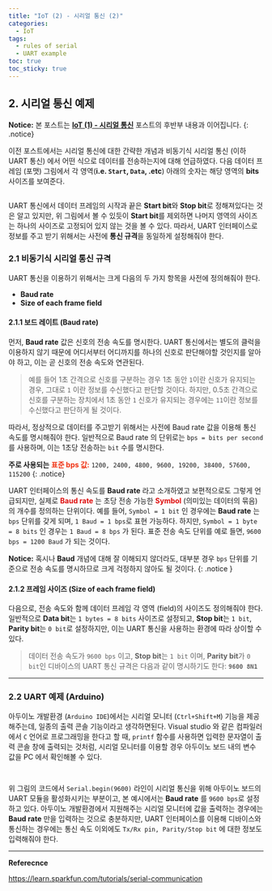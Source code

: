```yaml
---
title: "IoT (2) - 시리얼 통신 (2)"
categories:
  - IoT
tags:
  - rules of serial
  - UART example
toc: true
toc_sticky: true
---
```


## 2. 시리얼 통신 예제

**Notice:** 본 포스트는 **[IoT (1) - 시리얼 통신](https://enidanny.github.io/iot/serial-uart/)** 포스트의 후반부 내용과 이어집니다.
{: .notice}

이전 포스트에서는 시리얼 통신에 대한 간략한 개념과 비동기식 시리얼 통신 (이하 UART 통신) 에서 어떤 식으로 데이터를 전송하는지에 대해 언급하였다. 다음 데이터 프레임 (포맷) 그림에서 각 영역(**i.e. `Start`, `Data`, .etc**) 아래의 숫자는 해당 영역의 **bits** 사이즈를 보여준다.

<figure style="width: 100%">
  <img src="{{ site.url }}{{ site.baseurl }}/assets/images/serial-uart-fig-3.png" alt="">
</figure>

UART 통신에서 데이터 프레임의 시작과 끝은 **Start bit**와 **Stop bit**로 정해져있다는 것은 알고 있지만, 위 그림에서 볼 수 있듯이 **Start bit**를 제외하면 나머지 영역의 사이즈는 하나의 사이즈로 고정되어 있지 않는 것을 볼 수 있다. 따라서, UART 인터페이스로 정보를 주고 받기 위해서는 사전에 **통신 규격**을 동일하게 설정해줘야 한다.

### 2.1 비동기식 시리얼 통신 규격

UART 통신을 이용하기 위해서는 크게 다음의 두 가지 항목을 사전에 정의해줘야 한다.

* **Baud rate**
* **Size of each frame field**

#### 2.1.1 보드 레이트 (Baud rate)

먼저, **Baud rate** 값은 신호의 전송 속도를 명시한다. UART 통신에서는 별도의 클럭을 이용하지 않기 때문에 어디서부터 어디까지를 하나의 신호로 판단해야할 것인지를 알아야 하고, 이는 곧 신호의 전송 속도와 연관된다. 

>예를 들어 1초 간격으로 신호를 구분하는 경우 1초 동안 `1`이란 신호가 유지되는 경우, 그대로 `1` 이란 정보를 수신했다고 판단할 것이다. 하지만, 0.5초 간격으로 신호를 구분하는 장치에서 1초 동안 `1` 신호가 유지되는 경우에는 `11`이란 정보를 수신했다고 판단하게 될 것이다.

따라서, 정상적으로 데이터를 주고받기 위해서는 사전에 Baud rate 값을 이용해 통신 속도를 명시해줘야 한다. 일반적으로 Baud rate 의 단위로는 `bps = bits per second`를 사용하며, 이는 1초당 전송하는 `bit` 수를 명시한다.

**주로 사용되는** <span style="color:#EF2F0F"><b>표준 bps 값:</b></span> `1200, 2400, 4800, 9600, 19200, 38400, 57600, 115200`
{: .notice}

UART 인터페이스의 통신 속도를 **Baud rate** 라고 소개하였고 보편적으로도 그렇게 언급되지만, 실제로 <span style="color:#DF0F0F"><b>Baud rate</b></span> 는 초당 전송 가능한 <span style="color:#DF0F0F"><b>Symbol</b></span> (의미있는 데이터의 묶음)의 개수를 정의하는 단위이다. 예를 들어, `Symbol = 1 bit` 인 경우에는 **Baud rate** 는 `bps` 단위를 갖게 되며, `1 Baud = 1 bps`로 표현 가능하다. 하지만, `Symbol = 1 byte = 8 bits` 인 경우는 `1 Baud = 8 bps` 가 된다. 표준 전송 속도 단위를 예로 들면, `9600 bps = 1200 Baud` 가 되는 것이다.

**Notice:** 혹시나 **Baud** 개념에 대해 잘 이해되지 않더라도, 대부분 경우 `bps` 단위를 기준으로 전송 속도를 명시하므로 크게 걱정하지 않아도 될 것이다.
{: .notice  }

#### 2.1.2 프레임 사이즈 (Size of each frame field)

다음으로, 전송 속도와 함께 데이터 프레임 각 영역 (field)의 사이즈도 정의해줘야 한다. 일반적으로  **Data bit**는 `1 bytes = 8 bits` 사이즈로 설정되고, **Stop bit**는 `1 bit`, **Parity bit**는 `0 bit`로 설정하지만, 이는 UART 통신을 사용하는 환경에 따라 상이할 수 있다.

>데이터 전송 속도가 `9600 bps` 이고, **Stop bit**는 `1 bit` 이며, **Parity bit**가 `0 bit`인 디바이스의 UART 통신 규격은 다음과 같이 명시하기도 한다: **`9600 8N1`**

---

### 2.2 UART 예제 (Arduino)

아두이노 개발환경 (`Arduino IDE`)에서는 시리얼 모니터 (`Ctrl+Shift+M`) 기능을 제공해주는데, 일종의 출력 콘솔 기능이라고 생각하면된다. Visual studio 와 같은 컴파일러에서 `C` 언어로 프로그래밍을 한다고 할 때,  `printf` 함수를 사용하면 입력한 문자열이  출력 콘솔 창에 출력되는 것처럼, 시리얼 모니터를 이용할 경우 아두이노 보드 내의 변수 값을 PC 에서 확인해볼 수 있다.

<figure style="width: 100%">
  <img src="{{ site.url }}{{ site.baseurl }}/assets/images/serial-uart2-fig-1.png" alt="">
</figure>

<figure style="width: 100%">
  <img src="{{ site.url }}{{ site.baseurl }}/assets/images/serial-uart2-fig-2.png" alt="">
</figure>

위 그림의 코드에서 `Serial.begin(9600)` 라인이 시리얼 통신을 위해 아두이노 보드의 UART 모듈을 활성화시키는 부분이고, 본 예시에서는 **Baud rate** 를 `9600 bps`로 설정하고 있다. 아두이노 개발환경에서 지원해주는 시리얼 모니터에 값을 출력하는 경우에는 **Baud rate** 만을 입력하는 것으로 충분하지만, UART 인터페이스를 이용해 디바이스와 통신하는 경우에는 통신 속도 이외에도 `Tx/Rx pin, Parity/Stop bit` 에 대한 정보도 입력해줘야 한다.

---

**Referecnce**

https://learn.sparkfun.com/tutorials/serial-communication

<!-- 
<figure style="width: 100%">
  <img src="{{ site.url }}{{ site.baseurl }}/assets/images/serial-uart-fig-1.png" alt="">
</figure>

<span style="color:#DF9F0F"><b>문구</b></span>
-->